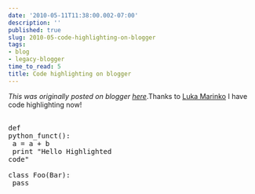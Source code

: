 ```yaml
---
date: '2010-05-11T11:38:00.002-07:00'
description: ''
published: true
slug: 2010-05-code-highlighting-on-blogger
tags:
- blog
- legacy-blogger
time_to_read: 5
title: Code highlighting on blogger
---
```


*This was originally posted on blogger [here](https://pydanny.blogspot.com/2010/05/code-highlighting-on-blogger.html)*.Thanks to <a href="http://lukabloga.blogspot.com/2008/10/to-test-new-highlighting.html">Luka Marinko</a> I have code highlighting now!<br /><br /><pre class="prettyprint lang-py">def python_funct():<br />   a = a + b<br />   print "Hello Highlighted code"<br /><br />class Foo(Bar):<br />   pass<br /></pre>
